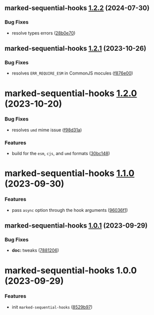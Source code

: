 ## marked-sequential-hooks [1.2.2](https://github.com/bent10/marked-extensions/compare/marked-sequential-hooks@1.2.1...marked-sequential-hooks@1.2.2) (2024-07-30)


### Bug Fixes

* resolve types errors ([28b0e70](https://github.com/bent10/marked-extensions/commit/28b0e7024077eba4561c4f3180045c52ac3bd680))

## marked-sequential-hooks [1.2.1](https://github.com/bent10/marked-extensions/compare/marked-sequential-hooks@1.2.0...marked-sequential-hooks@1.2.1) (2023-10-26)


### Bug Fixes

* resolves `ERR_REQUIRE_ESM` in CommonJS mocules ([f876e00](https://github.com/bent10/marked-extensions/commit/f876e00dcd08969cf1489b7fc23c29a7e2e67d96))

# marked-sequential-hooks [1.2.0](https://github.com/bent10/marked-extensions/compare/marked-sequential-hooks@1.1.0...marked-sequential-hooks@1.2.0) (2023-10-20)


### Bug Fixes

* resolves `umd` mime issue ([f98d31a](https://github.com/bent10/marked-extensions/commit/f98d31af547deb496098a54d836a55625e05040e))


### Features

* build for the `esm`, `cjs`, and `umd` formats ([30bc148](https://github.com/bent10/marked-extensions/commit/30bc148b037aaff23dee1ecca64d31c8b4ae827c))

# marked-sequential-hooks [1.1.0](https://github.com/bent10/marked-extensions/compare/marked-sequential-hooks@1.0.1...marked-sequential-hooks@1.1.0) (2023-09-30)


### Features

* pass `async` option through the hook arguments ([96036f1](https://github.com/bent10/marked-extensions/commit/96036f14815d52d8086d66e1b2d2a84389df82d3))

## marked-sequential-hooks [1.0.1](https://github.com/bent10/marked-extensions/compare/marked-sequential-hooks@1.0.0...marked-sequential-hooks@1.0.1) (2023-09-29)


### Bug Fixes

* **doc:** tweaks ([7881206](https://github.com/bent10/marked-extensions/commit/7881206998b2cb9ec6dfdcdb6c63eaa1662422fa))

# marked-sequential-hooks 1.0.0 (2023-09-29)


### Features

* init `marked-sequential-hooks` ([8529b97](https://github.com/bent10/marked-extensions/commit/8529b97493b9804a5e3cbab4d2f42738cb87ab73))
